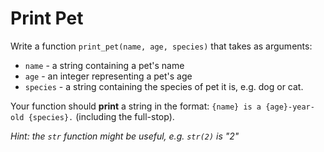 # Print Pet

Write a function `print_pet(name, age, species)` that takes as arguments:

  - `name` - a string containing a pet's name
  - `age` - an integer representing a pet's age
  - `species` - a string containing the species of pet it is, e.g. dog or cat.

 Your function should **print** a string in the format: `{name} is a {age}-year-old {species}.` (including the full-stop).

 *Hint: the `str` function might be useful, e.g. `str(2)` is "2"*
